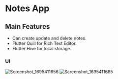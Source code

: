 # Notes App

## Main Features
- Can create update and delete notes.
- Flutter Quill for Rich Text Editor.
- Flutter Hive for local storage.

### UI
![Screenshot_1695411656](https://github.com/codexharoon/NotesAppInFlutter/assets/104395720/a7a432de-7f70-4462-bda2-10d98629febb)
![Screenshot_1695411665](https://github.com/codexharoon/NotesAppInFlutter/assets/104395720/6f56b58c-38a6-4a72-8855-0fff86e065c2)
